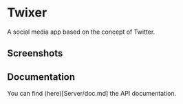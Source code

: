 # Twixer
A social media app based on the concept of Twitter.

## Screenshots

## Documentation

You can find (here)[Server/doc.md] the API documentation.
